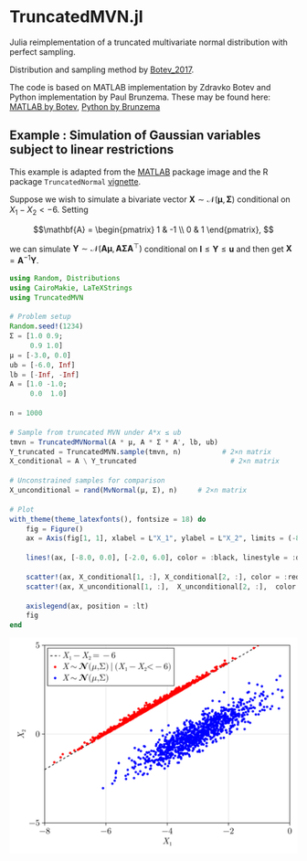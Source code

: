 # TruncatedMVN.jl

Julia reimplementation of a truncated multivariate normal distribution with perfect sampling.

Distribution and sampling method by [Botev_2017](@cite).

The code is based on MATLAB implementation by Zdravko Botev and Python implementation by Paul Brunzema.
These may be found here: [MATLAB by Botev](https://mathworks.com/matlabcentral/fileexchange/53792-truncated-multivariate-normal-generator), [Python by Brunzema](https://github.com/brunzema/truncated-mvn-sampler)

## Example : Simulation of Gaussian variables subject to linear restrictions 

This example is adapted from the [MATLAB](https://mathworks.com/matlabcentral/fileexchange/53792-truncated-multivariate-normal-generator) package image and the R package `TruncatedNormal` [vignette](https://cloud.r-project.org/web/packages/TruncatedNormal/vignettes/TruncatedNormal_vignette.html).

Suppose we wish to simulate a bivariate vector $\boldsymbol{X} \sim \mathcal{N}(\boldsymbol{\mu}, \boldsymbol{\Sigma})$ conditional on $X_1-X_2 < -6$. Setting 
```math
\mathbf{A} = \begin{pmatrix} 1 & -1 \\ 0 & 1 \end{pmatrix}, 
```
we can simulate $\boldsymbol{Y} \sim \mathcal{N}(\mathbf{A}\boldsymbol{\mu},\mathbf{A}\boldsymbol{\Sigma}\mathbf{A}^\top)$ conditional on $\boldsymbol{l} \leq \boldsymbol{Y} \leq \boldsymbol{u}$ and then get $\boldsymbol{X} = \mathbf{A}^{-1}\boldsymbol{Y}$.


```julia
using Random, Distributions
using CairoMakie, LaTeXStrings
using TruncatedMVN

# Problem setup
Random.seed!(1234) 
Σ = [1.0 0.9; 
     0.9 1.0]
μ = [-3.0, 0.0]
ub = [-6.0, Inf]
lb = [-Inf, -Inf]
A = [1.0 -1.0;
     0.0  1.0]

n = 1000

# Sample from truncated MVN under A*x ≤ ub
tmvn = TruncatedMVNormal(A * μ, A * Σ * A', lb, ub)
Y_truncated = TruncatedMVN.sample(tmvn, n)          # 2×n matrix
X_conditional = A \ Y_truncated                       # 2×n matrix

# Unconstrained samples for comparison
X_unconditional = rand(MvNormal(μ, Σ), n)     # 2×n matrix

# Plot
with_theme(theme_latexfonts(), fontsize = 18) do
    fig = Figure()
    ax = Axis(fig[1, 1], xlabel = L"X_1", ylabel = L"X_2", limits = (-8, 0, -5, 5))

    lines!(ax, [-8.0, 0.0], [-2.0, 6.0], color = :black, linestyle = :dash, label = L"X_1 - X_2 = -6")

    scatter!(ax, X_conditional[1, :], X_conditional[2, :], color = :red, markersize = 7, label = L"X \sim \mathcal{N}(\mu, \Sigma) \mid (X_1 - X_2 < -6)")
    scatter!(ax, X_unconditional[1, :],  X_unconditional[2, :],  color = :blue, markersize = 7, label = L"X \sim \mathcal{N}(\mu, \Sigma)")

    axislegend(ax, position = :lt)
    fig
end
```

![Conditional sampling with truncated MVN](assests/truncated_mvn_example.svg)